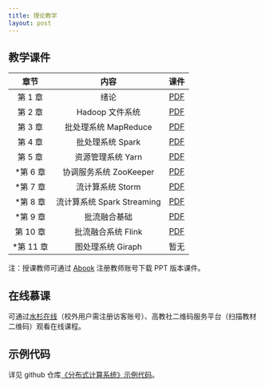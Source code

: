 ```yaml
---
title: 理论教学
layout: post
---
```


## 教学课件

|   章节    |            内容            |                             课件                             |
| :-------: | :------------------------: | :----------------------------------------------------------: |
|  第 1 章  |            绪论            | [PDF](https://github.com/dasebigdata/dasebigdata.github.io/raw/master/assets/source/Chapter-1.pdf) |
|  第 2 章  |      Hadoop 文件系统       | [PDF](https://github.com/dasebigdata/dasebigdata.github.io/raw/master/assets/source/Chapter-2.pdf) |
|  第 3 章  |    批处理系统 MapReduce    | [PDF](https://github.com/dasebigdata/dasebigdata.github.io/raw/master/assets/source/Chapter-3.pdf) |
|  第 4 章  |      批处理系统 Spark      | [PDF](https://github.com/dasebigdata/dasebigdata.github.io/raw/master/assets/source/Chapter-4.pdf) |
|  第 5 章  |     资源管理系统 Yarn      | [PDF](https://github.com/dasebigdata/dasebigdata.github.io/raw/master/assets/source/Chapter-5.pdf) |
| *第 6 章  |   协调服务系统 ZooKeeper   | [PDF](https://github.com/dasebigdata/dasebigdata.github.io/raw/master/assets/source/Chapter-6.pdf) |
| *第 7 章  |      流计算系统 Storm      | [PDF](https://github.com/dasebigdata/dasebigdata.github.io/raw/master/assets/source/Chapter-7.pdf) |
| *第 8 章  | 流计算系统 Spark Streaming | [PDF](https://github.com/dasebigdata/dasebigdata.github.io/raw/master/assets/source/Chapter-8.pdf) |
| *第 9 章  |        批流融合基础        | [PDF](https://github.com/dasebigdata/dasebigdata.github.io/raw/master/assets/source/Chapter-9.pdf) |
| 第 10 章  |     批流融合系统 Flink     | [PDF](https://github.com/dasebigdata/dasebigdata.github.io/raw/master/assets/source/Chapter-10.pdf) |
| *第 11 章 |     图处理系统 Giraph      |                             暂无                             |

注：授课教师可通过 [Abook](https://abook.hep.com.cn/187029) 注册教师账号下载 PPT 版本课件。

## 在线慕课

可通过[水杉在线](https://www.shuishan.net.cn/mooc/course/1440496025543553025)（校外用户需注册访客账号）、高教社二维码服务平台（扫描教材二维码）观看在线课程。

## 示例代码

详见 github 仓库[《分布式计算系统》示例代码](https://github.com/dasebigdata-ecnu/DistributedComputingSystems_Example)。
